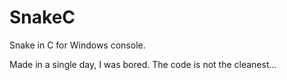 # SnakeC
Snake in C for Windows console.

Made in a single day, I was bored. The code is not the cleanest...
